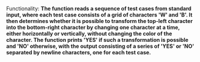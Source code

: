 Functionality: **The function reads a sequence of test cases from standard input, where each test case consists of a grid of characters 'W' and 'B'. It then determines whether it is possible to transform the top-left character into the bottom-right character by changing one character at a time, either horizontally or vertically, without changing the color of the character. The function prints 'YES' if such a transformation is possible and 'NO' otherwise, with the output consisting of a series of 'YES' or 'NO' separated by newline characters, one for each test case.**